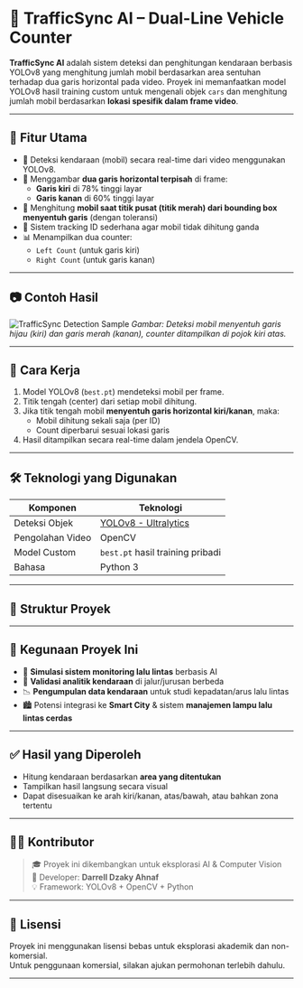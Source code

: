 # 🚦 TrafficSync AI – Dual-Line Vehicle Counter

**TrafficSync AI** adalah sistem deteksi dan penghitungan kendaraan berbasis YOLOv8 yang menghitung jumlah mobil berdasarkan area sentuhan terhadap dua garis horizontal pada video. Proyek ini memanfaatkan model YOLOv8 hasil training custom untuk mengenali objek `cars` dan menghitung jumlah mobil berdasarkan **lokasi spesifik dalam frame video**.

---

## 📌 Fitur Utama

- 🎯 Deteksi kendaraan (mobil) secara real-time dari video menggunakan YOLOv8.
- 📏 Menggambar **dua garis horizontal terpisah** di frame:
  - **Garis kiri** di 78% tinggi layar
  - **Garis kanan** di 60% tinggi layar
- 🔴 Menghitung **mobil saat titik pusat (titik merah) dari bounding box menyentuh garis** (dengan toleransi)
- 🔄 Sistem tracking ID sederhana agar mobil tidak dihitung ganda
- 📊 Menampilkan dua counter:
  - `Left Count` (untuk garis kiri)
  - `Right Count` (untuk garis kanan)

---

## 📷 Contoh Hasil

![TrafficSync Detection Sample](https://github.com/TrafficSync/Car-Tracking-Prototype/blob/599bff552a813dcc4645921df5ea6014abca01b2/Prototype%20Traffic%20Sync/ss/%7BF62C9B00-FA8F-4B54-9436-6108368C988E%7D.png) 
*Gambar: Deteksi mobil menyentuh garis hijau (kiri) dan garis merah (kanan), counter ditampilkan di pojok kiri atas.*



---

## 🚀 Cara Kerja

1. Model YOLOv8 (`best.pt`) mendeteksi mobil per frame.
2. Titik tengah (center) dari setiap mobil dihitung.
3. Jika titik tengah mobil **menyentuh garis horizontal kiri/kanan**, maka:
   - Mobil dihitung sekali saja (per ID)
   - Count diperbarui sesuai lokasi garis
4. Hasil ditampilkan secara real-time dalam jendela OpenCV.

---

## 🛠️ Teknologi yang Digunakan

| Komponen       | Teknologi             |
|----------------|------------------------|
| Deteksi Objek  | [YOLOv8 - Ultralytics](https://docs.ultralytics.com/) |
| Pengolahan Video | OpenCV                |
| Model Custom   | `best.pt`  hasil training pribadi |
| Bahasa         | Python 3               |

---

## 📁 Struktur Proyek


---

## 🧠 Kegunaan Proyek Ini

- 🚦 **Simulasi sistem monitoring lalu lintas** berbasis AI
- 🧪 **Validasi analitik kendaraan** di jalur/jurusan berbeda
- 📉 **Pengumpulan data kendaraan** untuk studi kepadatan/arus lalu lintas
- 🏙️ Potensi integrasi ke **Smart City** & sistem **manajemen lampu lalu lintas cerdas**

---

## ✅ Hasil yang Diperoleh

- Hitung kendaraan berdasarkan **area yang ditentukan**
- Tampilkan hasil langsung secara visual
- Dapat disesuaikan ke arah kiri/kanan, atas/bawah, atau bahkan zona tertentu

---

## 👨‍💻 Kontributor

> 🎓 Proyek ini dikembangkan untuk eksplorasi AI & Computer Vision  
> 🔧 Developer: **Darrell Dzaky Ahnaf**  
> 💡 Framework: YOLOv8 + OpenCV + Python

---

## 📜 Lisensi

Proyek ini menggunakan lisensi bebas untuk eksplorasi akademik dan non-komersial.  
Untuk penggunaan komersial, silakan ajukan permohonan terlebih dahulu.

---


